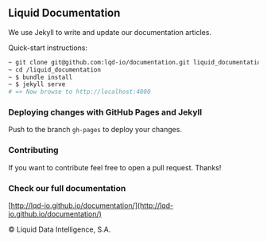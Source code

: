 ## Liquid Documentation

We use Jekyll to write and update our documentation articles.

Quick-start instructions:

```bash
~ git clone git@github.com:lqd-io/documentation.git liquid_documentation
~ cd /liquid_documentation
~ $ bundle install
~ $ jekyll serve
# => Now browse to http://localhost:4000
```

### Deploying changes with GitHub Pages and Jekyll

Push to the branch `gh-pages` to deploy your changes.

### Contributing

If you want to contribute feel free to open a pull request. Thanks!

### Check our full documentation

[http://lqd-io.github.io/documentation/](http://lqd-io.github.io/documentation/)

&copy; Liquid Data Intelligence, S.A.
